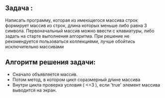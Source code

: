 ## Задача :

Написать программу, которая из имеющегося массива строк формирует массив из строк, длина которых меньше либо равна 3 символа. Первоначальный массив можно ввести с клавиатуры, либо задать на старте выполнения алгоритма. При решение не рекомендуется пользоваться коллекциями, лучше обойтись исключительно массивами


## Алгоритм решения задачи:

* Сначало объявляется массив. 
* Потом метод, в котором цикл соразмерный длине массива 
* Внутри цикла проверка условия ( <=3 ), если 'true' элемент массива выводится на экран.
